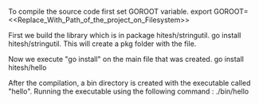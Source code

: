 To compile the source code first set GOROOT variable.
     export GOROOT=<<Replace_With_Path_of_the_project_on_Filesystem>>

First we build the library which is in package hitesh/stringutil.
     go install hitesh/stringutil.
This will create a pkg folder with the file.

Now we execute "go install" on the main file that was created.
     go install hitesh/hello

After the compilation, a bin directory is created with the executable called "hello".
Running the executable using the following command :
     ./bin/hello
